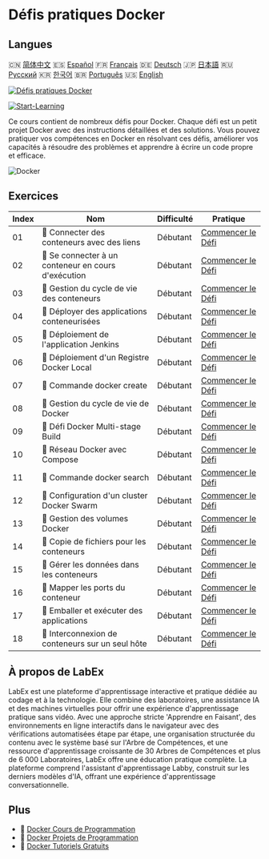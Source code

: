 # Défis pratiques Docker

## Langues

🇨🇳 [简体中文](README_zh.md) 🇪🇸 [Español](README_es.md) 🇫🇷 [Français](README_fr.md) 🇩🇪 [Deutsch](README_de.md) 🇯🇵 [日本語](README_ja.md) 🇷🇺 [Русский](README_ru.md) 🇰🇷 [한국어](README_ko.md) 🇧🇷 [Português](README_pt.md) 🇺🇸 [English](README.md) 

[![Défis pratiques Docker](https://cover-creator.labex.io/docker-practice-challenges.png?lang=fr)](https://labex.io/fr/courses/docker-practice-challenges)

[![Start-Learning](https://img.shields.io/badge/Start-Learning-whitesmoke?style=for-the-badge)](https://labex.io/fr/courses/docker-practice-challenges)

Ce cours contient de nombreux défis pour Docker. Chaque défi est un petit projet Docker avec des instructions détaillées et des solutions. Vous pouvez pratiquer vos compétences en Docker en résolvant ces défis, améliorer vos capacités à résoudre des problèmes et apprendre à écrire un code propre et efficace.

![Docker](https://img.shields.io/badge/Docker-whitesmoke?style=for-the-badge&logo=docker)


## Exercices

|   Index | Nom                                                  | Difficulté   | Pratique                                                                                                                      |
|---------|------------------------------------------------------|--------------|-------------------------------------------------------------------------------------------------------------------------------|
|      01 | 🎯  Connecter des conteneurs avec des liens          | Débutant     | <a target='_blank' href='https://labex.io/fr/tutorials/docker-connect-containers-with-link-49351'>Commencer le Défi</a>       |
|      02 | 🎯  Se connecter à un conteneur en cours d'exécution | Débutant     | <a target='_blank' href='https://labex.io/fr/labs/docker-connect-to-running-container-15812'>Commencer le Défi</a>            |
|      03 | 🎯  Gestion du cycle de vie des conteneurs           | Débutant     | <a target='_blank' href='https://labex.io/fr/labs/docker-container-lifecycle-management-7767'>Commencer le Défi</a>           |
|      04 | 🎯  Déployer des applications conteneurisées         | Débutant     | <a target='_blank' href='https://labex.io/fr/labs/docker-deploy-containerized-applications-16240'>Commencer le Défi</a>       |
|      05 | 🎯  Déploiement de l'application Jenkins             | Débutant     | <a target='_blank' href='https://labex.io/fr/labs/docker-deploying-jenkins-application-18264'>Commencer le Défi</a>           |
|      06 | 🎯  Déploiement d'un Registre Docker Local           | Débutant     | <a target='_blank' href='https://labex.io/fr/tutorials/docker-deploying-local-docker-registry-17804'>Commencer le Défi</a>    |
|      07 | 🎯  Commande docker create                           | Débutant     | <a target='_blank' href='https://labex.io/fr/tutorials/docker-docker-create-command-15817'>Commencer le Défi</a>              |
|      08 | 🎯  Gestion du cycle de vie de Docker                | Débutant     | <a target='_blank' href='https://labex.io/fr/labs/docker-docker-lifecycle-management-16232'>Commencer le Défi</a>             |
|      09 | 🎯  Défi Docker Multi-stage Build                    | Débutant     | <a target='_blank' href='https://labex.io/fr/tutorials/docker-docker-multi-stage-build-challenge-15810'>Commencer le Défi</a> |
|      10 | 🎯  Réseau Docker avec Compose                       | Débutant     | <a target='_blank' href='https://labex.io/fr/labs/docker-docker-network-with-compose-15003'>Commencer le Défi</a>             |
|      11 | 🎯  Commande docker search                           | Débutant     | <a target='_blank' href='https://labex.io/fr/labs/docker-docker-search-command-16016'>Commencer le Défi</a>                   |
|      12 | 🎯  Configuration d'un cluster Docker Swarm          | Débutant     | <a target='_blank' href='https://labex.io/fr/labs/docker-setting-up-docker-swarm-cluster-22289'>Commencer le Défi</a>         |
|      13 | 🎯  Gestion des volumes Docker                       | Débutant     | <a target='_blank' href='https://labex.io/fr/tutorials/docker-docker-volume-management-7769'>Commencer le Défi</a>            |
|      14 | 🎯  Copie de fichiers pour les conteneurs            | Débutant     | <a target='_blank' href='https://labex.io/fr/labs/docker-file-copy-for-containers-15813'>Commencer le Défi</a>                |
|      15 | 🎯  Gérer les données dans les conteneurs            | Débutant     | <a target='_blank' href='https://labex.io/fr/tutorials/docker-manage-data-in-containers-15896'>Commencer le Défi</a>          |
|      16 | 🎯  Mapper les ports du conteneur                    | Débutant     | <a target='_blank' href='https://labex.io/fr/labs/docker-map-the-container-ports-16309'>Commencer le Défi</a>                 |
|      17 | 🎯  Emballer et exécuter des applications            | Débutant     | <a target='_blank' href='https://labex.io/fr/labs/docker-package-and-run-applications-16242'>Commencer le Défi</a>            |
|      18 | 🎯  Interconnexion de conteneurs sur un seul hôte    | Débutant     | <a target='_blank' href='https://labex.io/fr/labs/docker-single-host-container-interconnection-18452'>Commencer le Défi</a>   |

## À propos de LabEx

LabEx est une plateforme d'apprentissage interactive et pratique dédiée au codage et à la technologie. Elle combine des laboratoires, une assistance IA et des machines virtuelles pour offrir une expérience d'apprentissage pratique sans vidéo. Avec une approche stricte 'Apprendre en Faisant', des environnements en ligne interactifs dans le navigateur avec des vérifications automatisées étape par étape, une organisation structurée du contenu avec le système basé sur l'Arbre de Compétences, et une ressource d'apprentissage croissante de 30 Arbres de Compétences et plus de 6 000 Laboratoires, LabEx offre une éducation pratique complète. La plateforme comprend l'assistant d'apprentissage Labby, construit sur les derniers modèles d'IA, offrant une expérience d'apprentissage conversationnelle.

## Plus

- 🔗 [Docker Cours de Programmation](https://github.com/labex-labs/awesome-programming-courses)
- 🔗 [Docker Projets de Programmation](https://github.com/labex-labs/awesome-programming-projects)
- 🔗 [Docker Tutoriels Gratuits](https://github.com/labex-labs/docker-free-tutorials)

